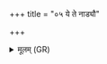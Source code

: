 +++
title = "०५ ये ते नाड्यौ"

+++
<details><summary>मूलम् (GR)</summary>

ये ते नाड्यौ देवकृते  
ययोस् तिष्ठति वृष्ण्यम् ।  
ते ते भिनद्मि शम्यया-  
-अमुष्या अधि मुष्कयोः ॥
</details>